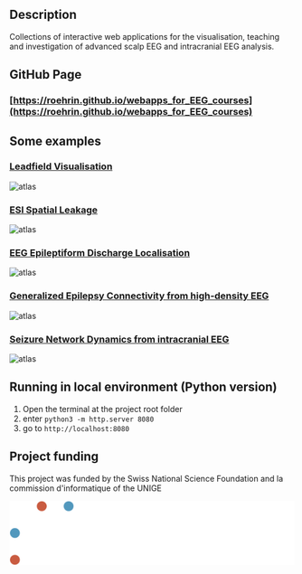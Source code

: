 ## Description

Collections of interactive web applications for the visualisation, teaching and investigation of advanced scalp EEG and intracranial EEG analysis.

## GitHub Page

### [https://roehrin.github.io/webapps_for_EEG_courses](https://roehrin.github.io/webapps_for_EEG_courses)

## Some examples

### [Leadfield Visualisation](https://roehrin.github.io/webapps_for_EEG_courses/examples/EEG_mesh_with_topo.html)
![atlas](./images/fig_topo.png "EEG Voltage Map")  

### [ESI Spatial Leakage](https://roehrin.github.io/webapps_for_EEG_courses/examples/display_Point_Spread_Functions_on_MRI.html)
![atlas](./images/fig_PSF.png "Point Spread Function")  

### [EEG Epileptiform Discharge Localisation](https://roehrin.github.io/webapps_for_EEG_courses/examples/IED_localisation_and_regularisation.html)
![atlas](./images/fig_IEDLoc.png "Interictal Spike ESI") 
 
### [Generalized Epilepsy Connectivity from high-density EEG](https://roehrin.github.io/webapps_for_EEG_courses/examples/non_invasive_interictal_connectivity.html)
![atlas](./images/fig_hdEEGconn.png "GGE connectivity")  

### [Seizure Network Dynamics from intracranial EEG](https://roehrin.github.io/webapps_for_EEG_courses/examples/ictal_connectivity.html)
![atlas](./images/fig_iEEGconn.png "Dynamical seizure connectivity")  

## Running in local environment (Python version)
1. Open the terminal at the project root folder
2. enter `python3 -m http.server 8080`
3. go to `http://localhost:8080`

## Project funding
This project was funded by the Swiss National Science Foundation and la commission d'informatique of the UNIGE

![atlas](./images/SNF_logo_standard_web_color_neg_e.svg "SNSF logo")  
